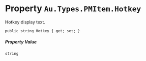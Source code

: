 # Property `Au.Types.PMItem.Hotkey`

Hotkey display text.

```
public string Hotkey { get; set; }
```

##### Property Value

`string`